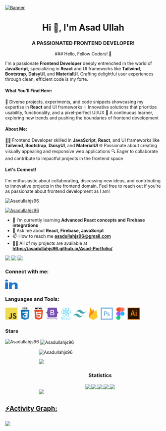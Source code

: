 [![Banner](https://camo.githubusercontent.com/48ec00ed4c84e771db4a1db90b56352923a8d644452a32b434d68e97006c9337/68747470733a2f2f63686b736b696c6c732e636f6d2f77702d636f6e74656e742f75706c6f6164732f323032302f30342f504e432d416e696d617465642d42616e6e6572732e676966)](https://camo.githubusercontent.com/48ec00ed4c84e771db4a1db90b56352923a8d644452a32b434d68e97006c9337/68747470733a2f2f63686b736b696c6c732e636f6d2f77702d636f6e74656e742f75706c6f6164732f323032302f30342f504e432d416e696d617465642d42616e6e6572732e676966)


<h1 align="center">Hi 👋, I'm Asad Ullah</h1>
<h3 align="center">A PASSIONATED FRONTEND DEVELOPER!</h3>
<p align="center" >### Hello, Fellow Coders! 👋

I'm a passionate **Frontend Developer** deeply entrenched in the world of **JavaScript**, specializing in **React** and UI frameworks like **Tailwind**, **Bootstrap**, **DaisyUI**, and **MaterialUI**. Crafting delightful user experiences through clean, efficient code is my forte.

#### What You'll Find Here:

🚀 Diverse projects, experiments, and code snippets showcasing my expertise in **React** and UI frameworks
💡 Innovative solutions that prioritize usability, functionality, and a pixel-perfect UI/UX
🌱 A continuous learner, exploring new trends and pushing the boundaries of frontend development

#### About Me:

👨‍💻 Frontend Developer skilled in **JavaScript**, **React**, and UI frameworks like **Tailwind**, **Bootstrap**, **DaisyUI**, and **MaterialUI**
🌐 Passionate about creating visually appealing and responsive web applications
🔍 Eager to collaborate and contribute to impactful projects in the frontend space

#### Let's Connect!

I'm enthusiastic about collaborating, discussing new ideas, and contributing to innovative projects in the frontend domain. Feel free to reach out if you're as passionate about frontend development as I am!
 </p>
<p align="left"> <img src="https://komarev.com/ghpvc/?username=Asadullahjs96&label=Profile%20views&color=0e75b6&style=flat" alt="Asadullahjs96" /> </p>

<p align="left"> <a href="https://github.com/ryo-ma/github-profile-trophy"><img src="https://github-profile-trophy.vercel.app/?username=Asadullahjs96&theme=" alt="Asadullahjs96" /></a> </p>

- 🌱 I’m currently learning **Advanced React concepts and Firebase integrations**
- 💬 Ask me about **React, Firebase, JavaScript**
- 📫 How to reach me **asadullahjs96@gmail.com**
- 👨‍💻 All of my projects are available at **https://asadullahjs96.github.io/Asad-Portfolio/**

<div> <a href="https://www.linkedin.com/in/Asad Ullah" target="_blank"><img src="https://img.shields.io/badge/LinkedIn-0077B5?style=for-the-badge&logo=linkedin&logoColor=white" target="_blank"></a>
<a href="https://github.com/Asadullahjs96" target="_blank"><img src="https://img.shields.io/badge/GitHub-100000?style=for-the-badge&logo=github&logoColor=white" target="_blank"></a>
<a href = "mailto:asadullahjs96@gmail.com"><img src="https://img.shields.io/badge/-Gmail-%23333?style=for-the-badge&logo=gmail&logoColor=white" target="_blank"></a>
</div><h3 align="left">Connect with me:</h3>
<p align="left">
<a href="https://linkedin.com/in/Asad Ullah" target="blank"><img align="center" src="https://raw.githubusercontent.com/teamedwardforever/Readme-Generator/71f25dd8b98329b168142a6b782a107b75eab178/svg/Social/linked-in-alt.svg" alt="Asad Ullah" height="30" width="40" /></a></p>

<h3 align="left">Languages and Tools:</h3>
<p align="left">
<img src="https://raw.githubusercontent.com/teamedwardforever/Readme-Generator/71f25dd8b98329b168142a6b782a107b75eab178/svg/Skills/Languages/javascript-original.svg" alt="Javascript" width="40" height="40"/>
<img src="https://raw.githubusercontent.com/teamedwardforever/Readme-Generator/71f25dd8b98329b168142a6b782a107b75eab178/svg/Skills/Frontend/css3-original-wordmark.svg" alt="Css" width="40" height="40"/>
<img src="https://raw.githubusercontent.com/teamedwardforever/Readme-Generator/71f25dd8b98329b168142a6b782a107b75eab178/svg/Skills/Frontend/html5-original-wordmark.svg" alt="HTML" width="40" height="40"/>
<img src="https://raw.githubusercontent.com/teamedwardforever/Readme-Generator/71f25dd8b98329b168142a6b782a107b75eab178/svg/Skills/Frontend/bootstrap-plain-wordmark.svg" alt="Bootstrap" width="40" height="40"/>
<img src="https://raw.githubusercontent.com/teamedwardforever/Readme-Generator/71f25dd8b98329b168142a6b782a107b75eab178/svg/Skills/Frontend/react-original-wordmark.svg" alt="React" width="40" height="40"/>
<img src="https://raw.githubusercontent.com/teamedwardforever/Readme-Generator/71f25dd8b98329b168142a6b782a107b75eab178/svg/Skills/Frontend/tailwindcss-icon.svg" alt="Tailwindcss" width="40" height="40"/>
<img src="https://raw.githubusercontent.com/teamedwardforever/Readme-Generator/71f25dd8b98329b168142a6b782a107b75eab178/svg/Skills/BackendService/firebase-icon.svg" alt="Firebase" width="40" height="40"/>
<img src="https://raw.githubusercontent.com/teamedwardforever/Readme-Generator/71f25dd8b98329b168142a6b782a107b75eab178/svg/Skills/Software/photoshop-line.svg" alt="Photoshop" width="40" height="40"/>
<img src="https://raw.githubusercontent.com/teamedwardforever/Readme-Generator/71f25dd8b98329b168142a6b782a107b75eab178/svg/Skills/Software/figma-icon.svg" alt="Figma" width="40" height="40"/>
<img src="https://raw.githubusercontent.com/teamedwardforever/Readme-Generator/71f25dd8b98329b168142a6b782a107b75eab178/svg/Skills/Software/adobe_illustrator-icon%20(1).svg" alt="Adobe Illustrator" width="40" height="40"/>
</p>

<h3 align="left">Stars</h3>
<img align="left" height="180em" src="https://github-readme-stats.vercel.app/api/top-langs/?username=Asadullahjs96&layout=compact&theme=" alt=Asadullahjs96 />

<p>&nbsp;<img align="center" height="180em" src="https://github-readme-stats.vercel.app/api?username=Asadullahjs96&show_icons=true&locale=en&theme=" alt="Asadullahjs96" /></p>

<p><img align="center" height="180em" src="https://github-readme-streak-stats.herokuapp.com/?user=Asadullahjs96&theme=" alt="Asadullahjs96" /></p>

<img src="https://user-images.githubusercontent.com/73097560/115834477-dbab4500-a447-11eb-908a-139a6edaec5c.gif"><h3 align="center">Statistics</h3>
<div align="center">
<a href="https://github.com/Asadullahjs96">
<img align="center" src="http://github-profile-summary-cards.vercel.app/api/cards/stats?username=Asadullahjs96&theme=2077" height="180em" />
<img align="center" src="http://github-profile-summary-cards.vercel.app/api/cards/most-commit-language?username=Asadullahjs96&theme=2077" height="180em" />
<img align="center" src="http://github-profile-summary-cards.vercel.app/api/cards/repos-per-language?username=Asadullahjs96&theme=2077" height="180em" />
<img align="center" src="http://github-profile-summary-cards.vercel.app/api/cards/productive-time?username=Asadullahjs96&theme=2077" height="180em" />
<img align="center" src="http://github-profile-summary-cards.vercel.app/api/cards/profile-details?username=Asadullahjs96&theme=2077" height="180em" />
</div>
<img src="https://user-images.githubusercontent.com/73097560/115834477-dbab4500-a447-11eb-908a-139a6edaec5c.gif"><h2 align="left">⚡Activity Graph:</h2>
<img align="center" src="https://github-readme-activity-graph.vercel.app/graph?username=Asadullahjs96&theme=default"/>
